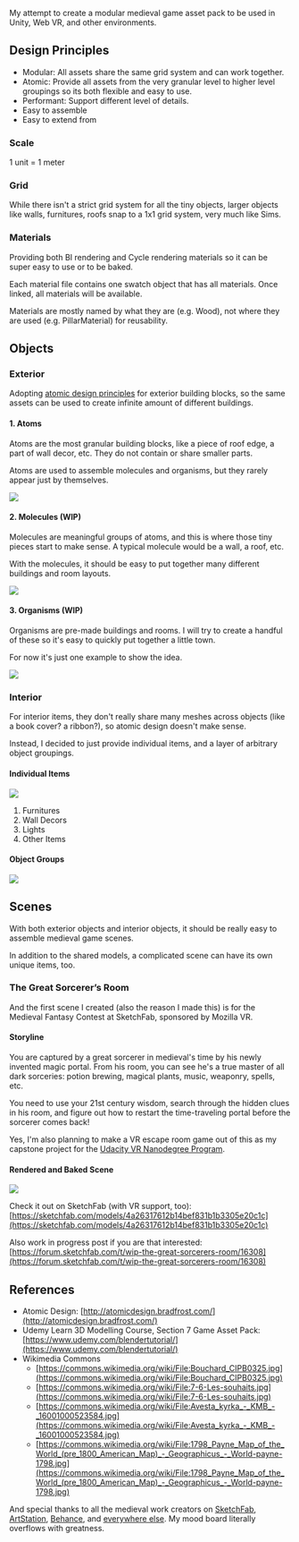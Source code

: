 My attempt to create a modular medieval game asset pack to be used in Unity, Web VR, and other environments.

## Design Principles

* Modular: All assets share the same grid system and can work together.
* Atomic: Provide all assets from the very granular level to higher level groupings so its both flexible and easy to use.
* Performant: Support different level of details.
* Easy to assemble
* Easy to extend from

### Scale

1 unit = 1 meter

### Grid

While there isn't a strict grid system for all the tiny objects, larger objects like walls, furnitures, roofs snap to a 1x1 grid system, very much like Sims.

### Materials

Providing both BI rendering and Cycle rendering materials so it can be super easy to use or to be baked.

Each material file contains one swatch object that has all materials. Once linked, all materials will be available.

Materials are mostly named by what they are (e.g. Wood), not where they are used (e.g. PillarMaterial) for reusability.

## Objects

### Exterior

Adopting [atomic design principles](http://atomicdesign.bradfrost.com/) for exterior building blocks, so the same assets can be used to create infinite amount of different buildings.

#### 1. Atoms

Atoms are the most granular building blocks, like a piece of roof edge, a part of wall decor, etc. They do not contain or share smaller parts.

Atoms are used to assemble molecules and organisms, but they rarely appear just by themselves.

![](Exterior/exterior_atoms.png)

#### 2. Molecules (WIP)

Molecules are meaningful groups of atoms, and this is where those tiny pieces start to make sense. A typical molecule would be a wall, a roof, etc.

With the molecules, it should be easy to put together many different buildings and room layouts.

![](Exterior/exterior_molecules.png)

#### 3. Organisms (WIP)

Organisms are pre-made buildings and rooms. I will try to create a handful of these so it's easy to quickly put together a little town.

For now it's just one example to show the idea.

![](Exterior/exterior_organisms.png)

### Interior

For interior items, they don't really share many meshes across objects (like a book cover? a ribbon?), so atomic design doesn't make sense.

Instead, I decided to just provide individual items, and a layer of arbitrary object groupings.

#### Individual Items

![](Interior/interior_all.png)

1. Furnitures
2. Wall Decors
3. Lights
4. Other Items

#### Object Groups

![](Interior/interior_all_groups.png)

## Scenes

With both exterior objects and interior objects, it should be really easy to assemble medieval game scenes.

In addition to the shared models, a complicated scene can have its own unique items, too.

### The Great Sorcerer’s Room

And the first scene I created (also the reason I made this) is for the Medieval Fantasy Contest at SketchFab, sponsored by Mozilla VR.

#### Storyline 

You are captured by a great sorcerer in medieval's time by his newly invented magic portal. From his room, you can see he's a true master of all dark sorceries: potion brewing, magical plants, music, weaponry, spells, etc. 

You need to use your 21st century wisdom, search through the hidden clues in his room, and figure out how to restart the time-traveling portal before the sorcerer comes back!

Yes, I'm also planning to make a VR escape room game out of this as my capstone project for the [Udacity VR Nanodegree Program](https://www.udacity.com/course/vr-developer-nanodegree--nd017).

#### Rendered and Baked Scene

![](Scenes/sorcerer_room/rendered/cy_rendering_1024_3.png)

Check it out on SketchFab (with VR support, too): [https://sketchfab.com/models/4a26317612b14bef831b1b3305e20c1c](https://sketchfab.com/models/4a26317612b14bef831b1b3305e20c1c)

Also work in progress post if you are that interested: [https://forum.sketchfab.com/t/wip-the-great-sorcerers-room/16308](https://forum.sketchfab.com/t/wip-the-great-sorcerers-room/16308)

## References

* Atomic Design: [http://atomicdesign.bradfrost.com/](http://atomicdesign.bradfrost.com/)
* Udemy Learn 3D Modelling Course, Section 7 Game Asset Pack: [https://www.udemy.com/blendertutorial/](https://www.udemy.com/blendertutorial/)
* Wikimedia Commons
	* [https://commons.wikimedia.org/wiki/File:Bouchard_CIPB0325.jpg](https://commons.wikimedia.org/wiki/File:Bouchard_CIPB0325.jpg)
	* [https://commons.wikimedia.org/wiki/File:7-6-Les-souhaits.jpg](https://commons.wikimedia.org/wiki/File:7-6-Les-souhaits.jpg)
	* [https://commons.wikimedia.org/wiki/File:Avesta_kyrka_-_KMB_-_16001000523584.jpg](https://commons.wikimedia.org/wiki/File:Avesta_kyrka_-_KMB_-_16001000523584.jpg)
	* [https://commons.wikimedia.org/wiki/File:1798_Payne_Map_of_the_World_(pre_1800_American_Map)_-_Geographicus_-_World-payne-1798.jpg](https://commons.wikimedia.org/wiki/File:1798_Payne_Map_of_the_World_(pre_1800_American_Map)_-_Geographicus_-_World-payne-1798.jpg)

And special thanks to all the medieval work creators on [SketchFab](https://sketchfab.com), [ArtStation](https://www.artstation.com/), [Behance](https://www.behance.net/), and [everywhere else](https://www.pinterest.com/). My mood board literally overflows with greatness.

